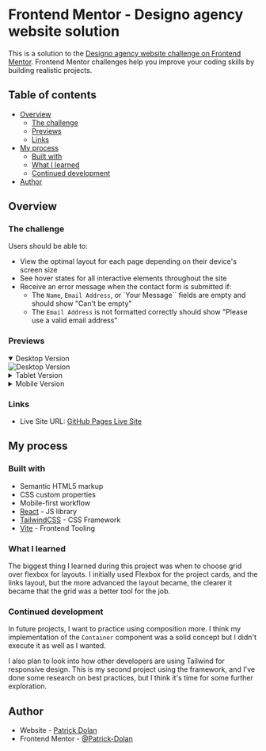 # Frontend Mentor - Designo agency website solution

This is a solution to the [Designo agency website challenge on Frontend Mentor](https://www.frontendmentor.io/challenges/designo-multipage-website-G48K6rfUT). Frontend Mentor challenges help you improve your coding skills by building realistic projects. 

## Table of contents

- [Overview](#overview)
  - [The challenge](#the-challenge)
  - [Previews](#previews)
  - [Links](#links)
- [My process](#my-process)
  - [Built with](#built-with)
  - [What I learned](#what-i-learned)
  - [Continued development](#continued-development)
- [Author](#author)

## Overview

### The challenge

Users should be able to:

- View the optimal layout for each page depending on their device's screen size
- See hover states for all interactive elements throughout the site
- Receive an error message when the contact form is submitted if:
  - The `Name`, `Email Address`, or `Your Message`` fields are empty and should show "Can't be empty"
  - The `Email Address` is not formatted correctly should show "Please use a valid email address"

### Previews

<details open>
  <summary>Desktop Version</summary>
  <img src="./previews/Desktop.gif" alt="Desktop Version">
</details>

<details>
  <summary>Tablet Version</summary>
  <img src="./previews/Tablet.gif" alt="Tablet Version" height="500">
</details>

<details>
  <summary>Mobile Version</summary>
  <img src="./previews/Mobile.gif" alt="Mobile Version" height="500">
</details>

### Links

<!-- - Solution URL: [Add solution URL here](https://your-solution-url.com) -->
- Live Site URL: [GitHub Pages Live Site](https://patrick-dolan.github.io/designo-website/contact)

## My process

### Built with

- Semantic HTML5 markup
- CSS custom properties
- Mobile-first workflow
- [React](https://reactjs.org/) - JS library
- [TailwindCSS](https://tailwindcss.com/) - CSS Framework
- [Vite](https://vitejs.dev/) - Frontend Tooling

### What I learned

The biggest thing I learned during this project was when to choose grid over flexbox for layouts. I initially used Flexbox for the project cards, and the links layout, but the more advanced the layout became, the clearer it became that the grid was a better tool for the job.

### Continued development
In future projects, I want to practice using composition more. I think my implementation of the `Container` component was a solid concept but I didn't execute it as well as I wanted. 

I also plan to look into how other developers are using Tailwind for responsive design. This is my second project using the framework, and I've done some research on best practices, but I think it's time for some further exploration. 

## Author

- Website - [Patrick Dolan](https://patrickdolan.dev/)
- Frontend Mentor - [@Patrick-Dolan](https://www.frontendmentor.io/profile/Patrick-Dolan)
